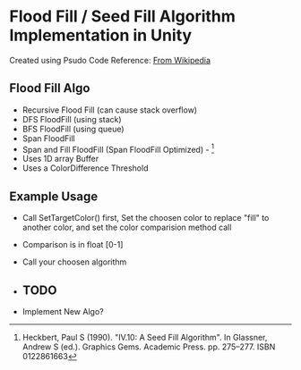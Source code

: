 # Flood Fill / Seed Fill Algorithm Implementation in Unity
Created using Psudo Code Reference: [From Wikipedia](https://en.wikipedia.org/wiki/Flood_fill)

## Flood Fill Algo
- Recursive Flood Fill (can cause stack overflow) 
- DFS FloodFill (using stack)
- BFS FloodFill (using queue)
- Span FloodFill
- Span and Fill FloodFill (Span FloodFill Optimized) - [^1]
- Uses 1D array Buffer
- Uses a ColorDifference Threshold

## Example Usage
- Call SetTargetColor() first, Set the choosen color to replace "fill" to another color, and set the color comparision method call
- Comparison is in float [0-1]
- Call your choosen algorithm
  
- ## TODO
- Implement New Algo?


[^1]: Heckbert, Paul S (1990). "IV.10: A Seed Fill Algorithm". In Glassner, Andrew S (ed.). Graphics Gems. Academic Press. pp. 275–277. ISBN 0122861663
